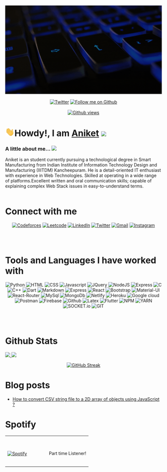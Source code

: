 ![Header](./header.gif)

<div align="center">
  
  [![Twitter](https://img.shields.io/twitter/follow/aniket_rochwani?color=55960c&label=Follow&logo=twitter&logoColor=white&style=for-the-badge)](https://twitter.com/aniket_rochwani)
  [![Follow me on Github](https://img.shields.io/github/followers/aniketrochwani?color=236ad3&style=for-the-badge&logo=github&label=Follow)](https://github.com/aniketrochwani)
  <br></br>
  [![Github views](https://komarev.com/ghpvc/?username=aniketrochwani&style=flat-square&color=blueviolet)](https://github.com/aniketrochwani)
  
</div>

<h1> <img src="https://raw.githubusercontent.com/ABSphreak/ABSphreak/master/gifs/Hi.gif" width="30px">Howdy!, I am <a href="https://github.com/aniketrochwani">Aniket</a> <img src="https://emojis.slackmojis.com/emojis/images/1531849430/4246/blob-sunglasses.gif?1531849430" width="30px"></h1>
</h1>

### A little about me...  <img src="https://media.giphy.com/media/VgCDAzcKvsR6OM0uWg/giphy.gif" width="50"> 
Aniket is an student currently pursuing a technological degree in Smart Manufacturing from Indian Institute of Information Technology Design and Manufacturing (IIITDM) Kancheepuram. He is a detail-oriented IT enthusiast with experience in Web Technologies. Skilled at operating in a wide range of platforms.Excellent written and oral communication skills; capable of explaining complex Web Stack issues in easy-to-understand terms. <br/><br/>

<!-- Code -->
# Connect with me
<div align="center">

[![Codeforces](https://img.shields.io/badge/Codeforces-445f9d?style=for-the-badge&logo=Codeforces&logoColor=white)](https://codeforces.com/profile/aniket_rochwani)
[![Leetcode](https://img.shields.io/badge/-LeetCode-FFA116?style=for-the-badge&logo=LeetCode&logoColor=black)](https://leetcode.com/aniket_rochwani/)
[![LinkedIn](https://img.shields.io/badge/-LinkedIn-0077B5?style=for-the-badge&logo=linkedin&logoColor=white)](https://www.linkedin.com/in/aniket-rochwani/)
[![Twitter](https://img.shields.io/badge/-Twitter-1DA1F2?style=for-the-badge&logo=twitter&logoColor=white)](https://twitter.com/aniket_rochwani)
[![Gmail](https://img.shields.io/badge/Gmail-D14836?style=for-the-badge&logo=gmail&logoColor=white)](mailto:aniketrochwani01@gmail.com)
[![Instagram](https://img.shields.io/badge/Instagram-E4405F?style=for-the-badge&logo=instagram&logoColor=white)](https://www.instagram.com/aniket_rochwani/)

  </div>
<br></br>

# Tools and Languages I have worked with
<div align="center">
  
![Python](https://img.shields.io/badge/Python-3776AB?style=for-the-badge&logo=python&logoColor=white)
![HTML](https://img.shields.io/badge/HTML5-E34F26?style=for-the-badge&logo=html5&logoColor=white)
![CSS](https://img.shields.io/badge/CSS-239120?&style=for-the-badge&logo=css3&logoColor=white)
![Javascript](https://img.shields.io/badge/JavaScript-F7DF1E?style=for-the-badge&logo=javascript&logoColor=black)
![JQuery](https://img.shields.io/badge/jQuery-0769AD?style=for-the-badge&logo=jquery&logoColor=white)
![NodeJS](https://img.shields.io/badge/Node.js-43853D?style=for-the-badge&logo=node.js&logoColor=white)
![Express](https://img.shields.io/badge/Express.js-000000?style=for-the-badge&logo=express&logoColor=white)
![C](https://img.shields.io/badge/C-00599C?style=for-the-badge&logo=c&logoColor=white)
![C++](https://img.shields.io/badge/C%2B%2B-00599C?style=for-the-badge&logo=c%2B%2B&logoColor=white)
![Dart](https://img.shields.io/badge/Dart-0175C2?style=for-the-badge&logo=dart&logoColor=white)
![Markdown](https://img.shields.io/badge/Markdown-000000?style=for-the-badge&logo=markdown&logoColor=white)
![Express](https://img.shields.io/badge/Express.js-404D59?style=for-the-badge)
![React](https://img.shields.io/badge/React-20232A?style=for-the-badge&logo=react&logoColor=61DAFB)
![Bootstrap](https://img.shields.io/badge/Bootstrap-563D7C?style=for-the-badge&logo=bootstrap&logoColor=white)
![Material-UI](https://img.shields.io/badge/Material--UI-0081CB?style=for-the-badge&logo=material-ui&logoColor=white)
![React-Router](https://img.shields.io/badge/React_Router-CA4245?style=for-the-badge&logo=react-router&logoColor=white)
![MySql](https://img.shields.io/badge/MySQL-00000F?style=for-the-badge&logo=mysql&logoColor=white)
![MongoDb](https://img.shields.io/badge/MongoDB-white?style=for-the-badge&logo=mongodb&logoColor=4EA94B)
![Netlify](https://img.shields.io/badge/Netlify-00C7B7?style=for-the-badge&logo=netlify&logoColor=white)
![Heroku](https://img.shields.io/badge/Heroku-430098?style=for-the-badge&logo=heroku&logoColor=white)
![Google cloud](https://img.shields.io/badge/Google_Cloud-4285F4?style=for-the-badge&logo=google-cloud&logoColor=white)
![Postman](https://img.shields.io/badge/postman-FF8300?style=for-the-badge&logoColor=white&logo=postman)
![Firebase](https://img.shields.io/badge/firebase-FFBA01?style=for-the-badge&logoColor=white&logo=firebase)
![Github](https://img.shields.io/badge/github-8B001B?style=for-the-badge&logoColor=white&logo=github)
![Latex](https://img.shields.io/badge/LaTeX-47A141?style=for-the-badge&logo=LaTeX&logoColor=white)
![Flutter](https://img.shields.io/badge/Flutter-02569B?style=for-the-badge&logo=flutter&logoColor=white)
![NPM](https://img.shields.io/badge/npm-CB3837?style=for-the-badge&logo=npm&logoColor=white)
![YARN](https://img.shields.io/badge/Yarn-2C8EBB?style=for-the-badge&logo=yarn&logoColor=white)
![SOCKET.io](https://img.shields.io/badge/Socket.io-010101?&style=for-the-badge&logo=Socket.io&logoColor=white)
![GIT](https://img.shields.io/badge/Git-F05032?style=for-the-badge&logo=git&logoColor=white)
  
  </div>
<br></br>

# Github Stats 

<a href="https://github.com/aniketrochwani">
    <img src="https://github-readme-stats.vercel.app/api?username=aniketrochwani&count_private=true&show_icons=true&theme=chartreuse-dark&hide_border=true" width="51%" />
</a>
<a href="https://github.com/aniketrochwani">
  <img src="https://github-readme-stats.vercel.app/api/top-langs/?username=aniketrochwani&theme=chartreuse-dark&layout=compact&hide_border=true" width="43%" />
</a>

<div align="center">

[![GitHub Streak](https://github-readme-streak-stats.herokuapp.com?user=aniketrochwani&theme=chartreuse-dark&hide_border=true)](https://git.io/streak-stats)
    
</div>


# Blog posts
<!-- BLOG-POST-LIST:START -->
- [How to convert CSV string file to a 2D array of objects using JavaScript ?](https://www.geeksforgeeks.org/how-to-convert-csv-string-file-to-a-2d-array-of-objects-using-javascript/)
<!-- BLOG-POST-LIST:END -->


# Spotify
<!-- Spotify -->
<div align="center">
<table width="100%"> 
  <tr>
  <td width="50%">
      
&nbsp; <br> [![Spotify](https://novatorem.vercel.app/api/spotify)](https://open.spotify.com/user/31ftshuchye64nfm5eji5rrw3osq)

  </td>
  <td width="50%">

<br><p align="center">Part time Listener!<br><br>
</p>
  </td>
  </table>

[//]: <> (The `&nbsp;` is to have Aphelion take up more space)
[//]: <> (Old Visits: https://badges.pufler.dev/visits/novatorem/novatorem?logo=GitHub&label=github%20visits&color=336699&logoColor=white&style=flat-square)

</div>
